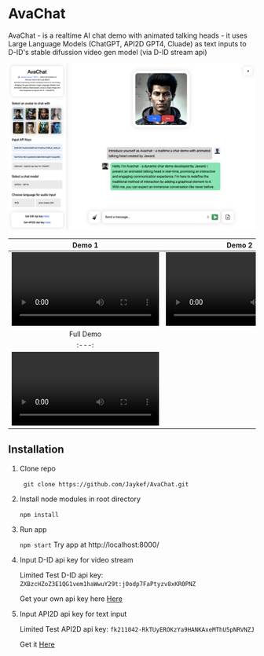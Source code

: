 # AvaChat

AvaChat - is a realtime AI chat demo with animated talking heads - it uses Large Language Models (ChatGPT, API2D GPT4, Cluade) as text inputs to D-ID's stable difussion video gen model (via D-ID stream api)

<img src="./demo/demo_cover.png" />





| Demo 1       | Demo 2         | Demo 3        | Demo 4 |
|    :---:     |     :---:      |      :---:    | :---:  |
| <video src="https://github.com/Jaykef/AvaChat/assets/11355002/5c97252f-2557-4d79-a784-ceebe8ee94ba" >  | <video src="https://github.com/Jaykef/AvaChat/assets/11355002/56edcc08-05f0-4ca8-81d1-692037d24774" >  | <video src="https://github.com/Jaykef/AvaChat/assets/11355002/1f54c945-ac5b-4984-b430-6de891b8a41b" >    | <video src="https://github.com/Jaykef/AvaChat/assets/11355002/0b716475-d1f4-4af2-9e12-9121ae984ec2" > |
|                                  Full Demo                                                            |
|                                    :---:                                                              |
| <video src="https://github.com/Jaykef/AvaChat/assets/11355002/a1aafde0-1699-492d-bbd3-6bd8d9330776" > |


## Installation
1. Clone repo
   
   ``` git clone https://github.com/Jaykef/AvaChat.git``` 
3. Install node modules in root directory
   
    ```npm install```
5. Run app
   
   ``` npm start ```
   Try app at http://localhost:8000/
7. Input D-ID api key for video stream
   
   Limited Test D-ID api key: ```ZXBzcHZoZ3E1QG1vem1haWwuY29t:j0odp7FaPtyzv8xKR0PNZ```

   Get your own api key here <a href="https://studio.d-id.com/account-settings/" target="_blank">Here</a>
9. Input API2D api key for text input
    
   Limited Test API2D api key: ```fk211042-RkTUyEROKzYa9HANKAxeMThU5pNRVNZJ```

   Get it <a href="https://api2d.com/" target="_blank">Here</a>
